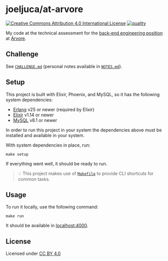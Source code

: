 # joeljuca/at-arvore

[![Creative Commons Attribution 4.0 International License](https://i.creativecommons.org/l/by/4.0/80x15.png "Creative Commons Attribution 4.0 International License")](https://creativecommons.org/licenses/by/4.0/ "Creative Commons Attribution 4.0 International License")
[![quality](https://github.com/joeljuca/at-arvore/actions/workflows/quality.yml/badge.svg)](https://github.com/joeljuca/at-arvore/actions/workflows/quality.yml)

My code at the technical assessment for the [back-end engineering position](https://arvore.gupy.io/jobs/5196898) at [Árvore](https://www.arvore.com.br).

## Challenge

See [`CHALLENGE.md`](CHALLENGE.md) (personal notes available in [`NOTES.md`](NOTES.md)).

## Setup

This project is built with Elixir, Phoenix, and MySQL, so it has the following system dependencies:

- [Erlang](https://www.erlang.org) v25 or newer (required by Elixir)
- [Elixir](https://elixir-lang.org) v1.14 or newer
- [MySQL](https://www.mysql.com) v8.1 or newer

In order to run this project in your system the dependencies above must be installed and available in your system.

With system dependencies in place, run:

```
make setup
```

If everything went well, it should be ready to run.

> 💡 This project makes use of [`Makefile`](makefile) to provide CLI shortcuts for common tasks.

## Usage

To run it locally, use the following command:

```
make run
```

It should be available in [localhost:4000](http://localhost:4000).

## License

Licensed under [CC BY 4.0](https://creativecommons.org/licenses/by/4.0/)
